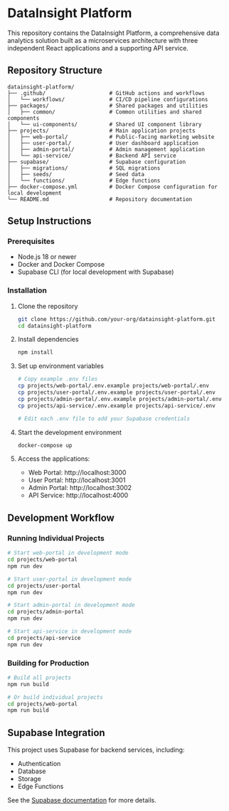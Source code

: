 # DataInsight Platform

This repository contains the DataInsight Platform, a comprehensive data analytics solution built as a microservices architecture with three independent React applications and a supporting API service.

## Repository Structure

```
datainsight-platform/
├── .github/                    # GitHub actions and workflows
│   └── workflows/              # CI/CD pipeline configurations
├── packages/                   # Shared packages and utilities
│   ├── common/                 # Common utilities and shared components
│   └── ui-components/          # Shared UI component library
├── projects/                   # Main application projects
│   ├── web-portal/             # Public-facing marketing website
│   ├── user-portal/            # User dashboard application
│   ├── admin-portal/           # Admin management application
│   └── api-service/            # Backend API service
├── supabase/                   # Supabase configuration
│   ├── migrations/             # SQL migrations
│   ├── seeds/                  # Seed data
│   └── functions/              # Edge functions
├── docker-compose.yml          # Docker Compose configuration for local development
└── README.md                   # Repository documentation
```

## Setup Instructions

### Prerequisites

- Node.js 18 or newer
- Docker and Docker Compose
- Supabase CLI (for local development with Supabase)

### Installation

1. Clone the repository
   ```bash
   git clone https://github.com/your-org/datainsight-platform.git
   cd datainsight-platform
   ```

2. Install dependencies
   ```bash
   npm install
   ```

3. Set up environment variables
   ```bash
   # Copy example .env files
   cp projects/web-portal/.env.example projects/web-portal/.env
   cp projects/user-portal/.env.example projects/user-portal/.env
   cp projects/admin-portal/.env.example projects/admin-portal/.env
   cp projects/api-service/.env.example projects/api-service/.env
   
   # Edit each .env file to add your Supabase credentials
   ```

4. Start the development environment
   ```bash
   docker-compose up
   ```

5. Access the applications:
   - Web Portal: http://localhost:3000
   - User Portal: http://localhost:3001
   - Admin Portal: http://localhost:3002
   - API Service: http://localhost:4000

## Development Workflow

### Running Individual Projects

```bash
# Start web-portal in development mode
cd projects/web-portal
npm run dev

# Start user-portal in development mode
cd projects/user-portal
npm run dev

# Start admin-portal in development mode
cd projects/admin-portal
npm run dev

# Start api-service in development mode
cd projects/api-service
npm run dev
```

### Building for Production

```bash
# Build all projects
npm run build

# Or build individual projects
cd projects/web-portal
npm run build
```

## Supabase Integration

This project uses Supabase for backend services, including:
- Authentication
- Database
- Storage
- Edge Functions

See the [Supabase documentation](/supabase/README.md) for more details.